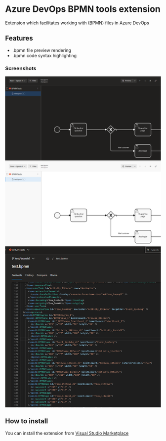 # Azure DevOps BPMN tools extension

Extension which facilitates working with (BPMN) files in Azure DevOps

## Features

- .bpmn file preview rendering
- .bpmn code syntax highlighting

### Screenshots

![rendering example dark theme](docs/rendering-dark-example.png "Rendering example - dark theme")
![rendering example light theme](docs/rendering-light-example.png "Rendering example - light theme")
![syntax highligting example](docs/code-highlighting-example.png "Syntax highlighting example")

## How to install

You can install the extension from [Visual Studio Marketplace](https://marketplace.visualstudio.com/items?itemName=SuperNowyNick.devops-bpmn-tools)